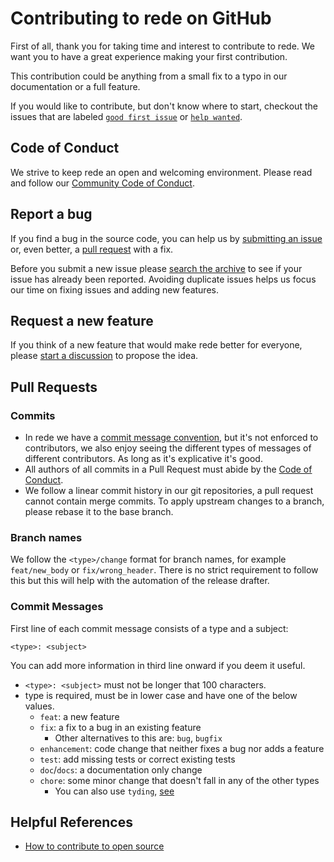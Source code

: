 # Contributing to rede on GitHub

First of all, thank you for taking time and interest to contribute to rede.
We want you to have a great experience making your first contribution.

This contribution could be anything from a small fix to a typo in our
documentation or a full feature.

If you would like to contribute, but don't know where to start, checkout the
issues that are labeled
[`good first issue`](https://github.com/kriogenia/rede/contribute)
or
[`help wanted`](github.com/kriogenia/rede/issues?q=is%3Aissue+is%3Aopen++label%3A%22help+wanted%22).

## Code of Conduct

We strive to keep rede an open and welcoming environment.
Please read and follow our [Community Code of Conduct](./CODE_OF_CONDUCT.md).

## Report a bug

If you find a bug in the source code, you can help us by
[submitting an issue](https://github.com/kriogenia/rede/issues/new/choose)
or, even better, a [pull request](#send_a_pull_request) with a fix.

Before you submit a new issue please
[search the archive](https://github.com/kriogenia/rede/issues?q=is%3Aissue+)
to see if your issue has already been reported. Avoiding duplicate issues helps
us focus our time on fixing issues and adding new features.

## Request a new feature

If you think of a new feature that would make rede better for everyone, please
[start a discussion](https://github.com/kriogenia/rede/discussions/new) to
propose the idea.

## Pull Requests

### Commits

* In rede we have a [commit message convention](#commit-messages), but it's not
enforced to contributors, we also enjoy seeing the different types of
messages of different contributors. As long as it's explicative it's good.
* All authors of all commits in a Pull Request must abide by the [Code of Conduct](CODE_OF_CONDUCT.md).
* We follow a linear commit history in our git repositories, a pull request cannot
contain merge commits. To apply upstream changes to a branch, please rebase it
to the base branch.

### Branch names

We follow the `<type>/change` format for branch names, for example `feat/new_body`
or `fix/wrong_header`. There is no strict requirement to follow this but this will
help with the automation of the release drafter.

### Commit Messages

First line of each commit message consists of a type and a subject:

```plain
<type>: <subject>
```

You can add more information in third line onward if you deem it useful.

* `<type>: <subject>` must not be longer that 100 characters.
* type is required, must be in lower case and have one of the below values.
  * `feat`: a new feature
  * `fix`: a fix to a bug in an existing feature
    * Other alternatives to this are: `bug`, `bugfix`
  * `enhancement`: code change that neither fixes a bug nor adds a feature
  * `test`: add missing tests or correct existing tests
  * `doc`/`docs`: a documentation only change
  * `chore`: some minor change that doesn't fall in any of the other types
    * You can also use `tyding`, [see](https://www.oreilly.com/library/view/tidy-first/9781098151232/)

## Helpful References

* [How to contribute to open source](https://opensource.guide/how-to-contribute/)

